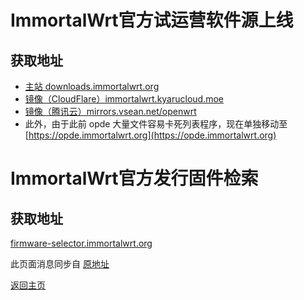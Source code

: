 # ImmortalWrt官方试运营软件源上线          

## 获取地址

* [主站 downloads.immortalwrt.org](https://downloads.immortalwrt.org)  
* [镜像（CloudFlare）immortalwrt.kyarucloud.moe](https://immortalwrt.kyarucloud.moe)
* [镜像（腾讯云）mirrors.vsean.net/openwrt](https://mirrors.vsean.net/openwrt)      
* 此外，由于此前 opde 大量文件容易卡死列表程序，现在单独移动至 [https://opde.immortalwrt.org](https://opde.immortalwrt.org)                            

# ImmortalWrt官方发行固件检索       

## 获取地址

[firmware-selector.immortalwrt.org](https://firmware-selector.immortalwrt.org/)



此页面消息同步自 [原地址](https://t.me/ctcgfw_openwrt_discuss/461245)     

[返回主页](https://boduoyejieyi666.github.io/whonolikeboduoyejieyi/)           

